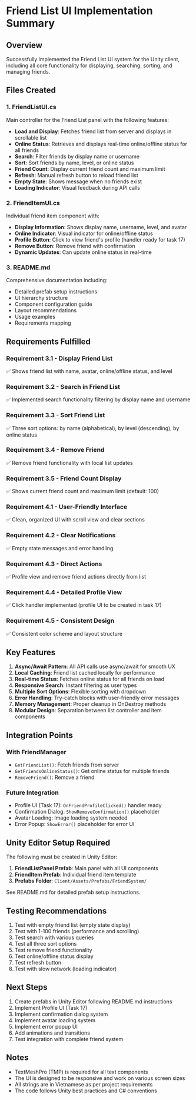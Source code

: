# Friend List UI Implementation Summary

## Overview
Successfully implemented the Friend List UI system for the Unity client, including all core functionality for displaying, searching, sorting, and managing friends.

## Files Created

### 1. FriendListUI.cs
Main controller for the Friend List panel with the following features:
- **Load and Display**: Fetches friend list from server and displays in scrollable list
- **Online Status**: Retrieves and displays real-time online/offline status for all friends
- **Search**: Filter friends by display name or username
- **Sort**: Sort friends by name, level, or online status
- **Friend Count**: Display current friend count and maximum limit
- **Refresh**: Manual refresh button to reload friend list
- **Empty State**: Shows message when no friends exist
- **Loading Indicator**: Visual feedback during API calls

### 2. FriendItemUI.cs
Individual friend item component with:
- **Display Information**: Shows display name, username, level, and avatar
- **Online Indicator**: Visual indicator for online/offline status
- **Profile Button**: Click to view friend's profile (handler ready for task 17)
- **Remove Button**: Remove friend with confirmation
- **Dynamic Updates**: Can update online status in real-time

### 3. README.md
Comprehensive documentation including:
- Detailed prefab setup instructions
- UI hierarchy structure
- Component configuration guide
- Layout recommendations
- Usage examples
- Requirements mapping

## Requirements Fulfilled

### Requirement 3.1 - Display Friend List
✅ Shows friend list with name, avatar, online/offline status, and level

### Requirement 3.2 - Search in Friend List
✅ Implemented search functionality filtering by display name and username

### Requirement 3.3 - Sort Friend List
✅ Three sort options: by name (alphabetical), by level (descending), by online status

### Requirement 3.4 - Remove Friend
✅ Remove friend functionality with local list updates

### Requirement 3.5 - Friend Count Display
✅ Shows current friend count and maximum limit (default: 100)

### Requirement 4.1 - User-Friendly Interface
✅ Clean, organized UI with scroll view and clear sections

### Requirement 4.2 - Clear Notifications
✅ Empty state messages and error handling

### Requirement 4.3 - Direct Actions
✅ Profile view and remove friend actions directly from list

### Requirement 4.4 - Detailed Profile View
✅ Click handler implemented (profile UI to be created in task 17)

### Requirement 4.5 - Consistent Design
✅ Consistent color scheme and layout structure

## Key Features

1. **Async/Await Pattern**: All API calls use async/await for smooth UX
2. **Local Caching**: Friend list cached locally for performance
3. **Real-time Status**: Fetches online status for all friends on load
4. **Responsive Search**: Instant filtering as user types
5. **Multiple Sort Options**: Flexible sorting with dropdown
6. **Error Handling**: Try-catch blocks with user-friendly error messages
7. **Memory Management**: Proper cleanup in OnDestroy methods
8. **Modular Design**: Separation between list controller and item components

## Integration Points

### With FriendManager
- `GetFriendList()`: Fetch friends from server
- `GetFriendsOnlineStatus()`: Get online status for multiple friends
- `RemoveFriend()`: Remove a friend

### Future Integration
- Profile UI (Task 17): `OnFriendProfileClicked()` handler ready
- Confirmation Dialog: `ShowRemoveConfirmation()` placeholder
- Avatar Loading: Image loading system needed
- Error Popup: `ShowError()` placeholder for error UI

## Unity Editor Setup Required

The following must be created in Unity Editor:
1. **FriendListPanel Prefab**: Main panel with all UI components
2. **FriendItem Prefab**: Individual friend item template
3. **Prefabs Folder**: `Client/Assets/Prefabs/FriendSystem/`

See README.md for detailed prefab setup instructions.

## Testing Recommendations

1. Test with empty friend list (empty state display)
2. Test with 1-100 friends (performance and scrolling)
3. Test search with various queries
4. Test all three sort options
5. Test remove friend functionality
6. Test online/offline status display
7. Test refresh button
8. Test with slow network (loading indicator)

## Next Steps

1. Create prefabs in Unity Editor following README.md instructions
2. Implement Profile UI (Task 17)
3. Implement confirmation dialog system
4. Implement avatar loading system
5. Implement error popup UI
6. Add animations and transitions
7. Test integration with complete friend system

## Notes

- TextMeshPro (TMP) is required for all text components
- The UI is designed to be responsive and work on various screen sizes
- All strings are in Vietnamese as per project requirements
- The code follows Unity best practices and C# conventions

